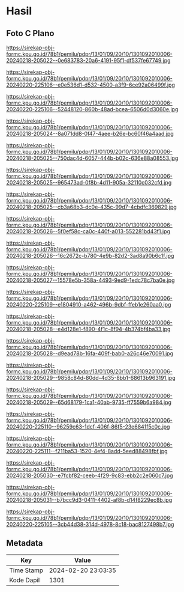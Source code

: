 # Hasil

## Foto C Plano

https://sirekap-obj-formc.kpu.go.id/78b1/pemilu/pdpr/13/01/09/20/10/1301092010006-20240218-205022--0e683783-20a6-4191-95f1-df537fe67749.jpg

https://sirekap-obj-formc.kpu.go.id/78b1/pemilu/pdpr/13/01/09/20/10/1301092010006-20240220-225106--e0e536d1-d532-4500-a3f9-6ce92a06499f.jpg

https://sirekap-obj-formc.kpu.go.id/78b1/pemilu/pdpr/13/01/09/20/10/1301092010006-20240220-225106--52448120-860b-48ad-bcea-6506d0d3060e.jpg

https://sirekap-obj-formc.kpu.go.id/78b1/pemilu/pdpr/13/01/09/20/10/1301092010006-20240218-205024--8a071dd8-0f47-4aee-b26e-bc60f46a4aad.jpg

https://sirekap-obj-formc.kpu.go.id/78b1/pemilu/pdpr/13/01/09/20/10/1301092010006-20240218-205025--750dac4d-6057-444b-b02c-636e88a08553.jpg

https://sirekap-obj-formc.kpu.go.id/78b1/pemilu/pdpr/13/01/09/20/10/1301092010006-20240218-205025--965473ad-0f8b-4d11-905a-32110c032cfd.jpg

https://sirekap-obj-formc.kpu.go.id/78b1/pemilu/pdpr/13/01/09/20/10/1301092010006-20240218-205025--cb3a68b3-dc0e-435c-99d7-4cbdfc369829.jpg

https://sirekap-obj-formc.kpu.go.id/78b1/pemilu/pdpr/13/01/09/20/10/1301092010006-20240218-205026--5f0ef58c-ca0c-440f-a013-552281bd43f1.jpg

https://sirekap-obj-formc.kpu.go.id/78b1/pemilu/pdpr/13/01/09/20/10/1301092010006-20240218-205026--16c2672c-b780-4e9b-82d2-3ad8a90b6c1f.jpg

https://sirekap-obj-formc.kpu.go.id/78b1/pemilu/pdpr/13/01/09/20/10/1301092010006-20240218-205027--15578e5b-358a-4493-9ed9-1edc78c7ba0e.jpg

https://sirekap-obj-formc.kpu.go.id/78b1/pemilu/pdpr/13/01/09/20/10/1301092010006-20240220-225109--e1804910-a462-496b-9dbf-ffeb1e260aa0.jpg

https://sirekap-obj-formc.kpu.go.id/78b1/pemilu/pdpr/13/01/09/20/10/1301092010006-20240218-205028--e4d128e1-f890-4f1c-8f94-4b374bf4ba33.jpg

https://sirekap-obj-formc.kpu.go.id/78b1/pemilu/pdpr/13/01/09/20/10/1301092010006-20240218-205028--d9ead78b-16fa-409f-bab0-a26c46e70091.jpg

https://sirekap-obj-formc.kpu.go.id/78b1/pemilu/pdpr/13/01/09/20/10/1301092010006-20240218-205029--9858c84d-80dd-4d35-8bb1-68613b963191.jpg

https://sirekap-obj-formc.kpu.go.id/78b1/pemilu/pdpr/13/01/09/20/10/1301092010006-20240218-205029--65d68179-1ca1-40ab-9735-ff7559b6a984.jpg

https://sirekap-obj-formc.kpu.go.id/78b1/pemilu/pdpr/13/01/09/20/10/1301092010006-20240220-225110--96259c63-1dcf-406f-86f5-23e6841f5c0c.jpg

https://sirekap-obj-formc.kpu.go.id/78b1/pemilu/pdpr/13/01/09/20/10/1301092010006-20240220-225111--f211ba53-1520-4ef4-8add-5eed88498fbf.jpg

https://sirekap-obj-formc.kpu.go.id/78b1/pemilu/pdpr/13/01/09/20/10/1301092010006-20240218-205030--e7fcbf82-ceeb-4f29-9c83-ebb2c2e060c7.jpg

https://sirekap-obj-formc.kpu.go.id/78b1/pemilu/pdpr/13/01/09/20/10/1301092010006-20240218-205031--b7bcc9d3-0411-4402-af8b-d14f8229ec8b.jpg

https://sirekap-obj-formc.kpu.go.id/78b1/pemilu/pdpr/13/01/09/20/10/1301092010006-20240220-225105--3cb44d38-314d-4978-8c18-bac8127498b7.jpg


## Metadata

| Key        | Value               |
| ---------- | ------------------- |
| Time Stamp | 2024-02-20 23:03:35 |
| Kode Dapil | 1301                |



